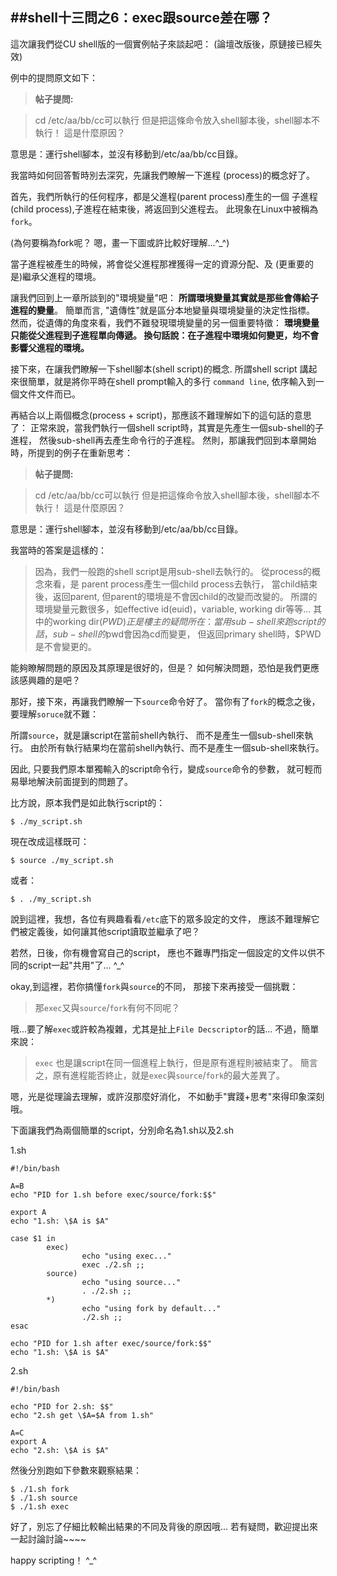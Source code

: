 
##shell十三問之6：exec跟source差在哪？
---

這次讓我們從CU  shell版的一個實例帖子來談起吧：
(論壇改版後，原鏈接已經失效)

例中的提問原文如下：

> **帖子提問:**

> cd /etc/aa/bb/cc可以執行
> 但是把這條命令放入shell腳本後，shell腳本不執行！
> 這是什麼原因？

意思是：運行shell腳本，並沒有移動到/etc/aa/bb/cc目錄。

我當時如何回答暫時別去深究，先讓我們瞭解一下進程
(process)的概念好了。

首先，我們所執行的任何程序，都是父進程(parent process)產生的一個
子進程(child process),子進程在結束後，將返回到父進程去。
此現象在Linux中被稱為`fork`。

(為何要稱為fork呢？ 嗯，畫一下圖或許比較好理解...^_^)

當子進程被產生的時候，將會從父進程那裡獲得一定的資源分配、及
(更重要的是)繼承父進程的環境。

讓我們回到上一章所談到的"環境變量"吧：
**所謂環境變量其實就是那些會傳給子進程的變量**。
簡單而言, "遺傳性"就是區分本地變量與環境變量的決定性指標。
然而，從遺傳的角度來看，我們不難發現環境變量的另一個重要特徵：
**環境變量只能從父進程到子進程單向傳遞。
換句話說：在子進程中環境如何變更，均不會影響父進程的環境。**

接下來，在讓我們瞭解一下shell腳本(shell script)的概念.
所謂shell script 講起來很簡單，就是將你平時在shell prompt輸入的多行
`command line`, 依序輸入到一個文件文件而已。


再結合以上兩個概念(process + script)，那應該不難理解如下的這句話的意思了：
正常來說，當我們執行一個shell script時，其實是先產生一個sub-shell的子進程，
然後sub-shell再去產生命令行的子進程。
然則，那讓我們回到本章開始時，所提到的例子在重新思考：

> **帖子提問:**

> cd /etc/aa/bb/cc可以執行
> 但是把這條命令放入shell腳本後，shell腳本不執行！
> 這是什麼原因？

意思是：運行shell腳本，並沒有移動到/etc/aa/bb/cc目錄。

我當時的答案是這樣的：

> 因為，我們一般跑的shell script是用sub-shell去執行的。
> 從process的概念來看，是 parent process產生一個child process去執行，
> 當child結束後，返回parent, 但parent的環境是不會因child的改變而改變的。
> 所謂的環境變量元數很多，如effective id(euid)，variable, working dir等等...
> 其中的working dir($PWD) 正是樓主的疑問所在：
> 當用sub-shell來跑script的話，sub-shell的$pwd會因為cd而變更，
> 但返回primary shell時，$PWD是不會變更的。


能夠瞭解問題的原因及其原理是很好的，但是？
如何解決問題，恐怕是我們更應該感興趣的是吧？

那好，接下來，再讓我們瞭解一下`source`命令好了。
當你有了`fork`的概念之後，要理解`soruce`就不難：

所謂`source`，就是讓script在當前shell內執行、
而不是產生一個sub-shell來執行。
由於所有執行結果均在當前shell內執行、而不是產生一個sub-shell來執行。

因此, 只要我們原本單獨輸入的script命令行，變成`source`命令的參數，
就可輕而易舉地解決前面提到的問題了。

比方說，原本我們是如此執行script的：
```shell
$ ./my_script.sh
```
現在改成這樣既可：
```shell
$ source ./my_script.sh
```
或者：
```shell
$ . ./my_script.sh
```

說到這裡，我想，各位有興趣看看`/etc`底下的眾多設定的文件，
應該不難理解它們被定義後，如何讓其他script讀取並繼承了吧？

若然，日後，你有機會寫自己的script，
應也不難專門指定一個設定的文件以供不同的script一起"共用"了... ^_^

okay,到這裡，若你搞懂`fork`與`source`的不同，
那接下來再接受一個挑戰：
> 那`exec`又與`source`/`fork`有何不同呢？

哦...要了解`exec`或許較為複雜，尤其是扯上`File Decscriptor`的話...
不過，簡單來說：
> `exec` 也是讓script在同一個進程上執行，但是原有進程則被結束了。
> 簡言之，原有進程能否終止，就是`exec`與`source`/`fork`的最大差異了。

嗯，光是從理論去理解，或許沒那麼好消化，
不如動手"實踐+思考"來得印象深刻哦。

下面讓我們為兩個簡單的script，分別命名為1.sh以及2.sh

1.sh

```shell
#!/bin/bash

A=B
echo "PID for 1.sh before exec/source/fork:$$"

export A
echo "1.sh: \$A is $A"

case $1 in
        exec)
                echo "using exec..."
                exec ./2.sh ;;
        source)
                echo "using source..."
                . ./2.sh ;;
        *)
                echo "using fork by default..."
                ./2.sh ;;
esac

echo "PID for 1.sh after exec/source/fork:$$"
echo "1.sh: \$A is $A"
```
2.sh

```shell
#!/bin/bash

echo "PID for 2.sh: $$"
echo "2.sh get \$A=$A from 1.sh"

A=C
export A
echo "2.sh: \$A is $A"
```

然後分別跑如下參數來觀察結果：
```shell
$ ./1.sh fork
$ ./1.sh source
$ ./1.sh exec
```
好了，別忘了仔細比較輸出結果的不同及背後的原因哦...
若有疑問，歡迎提出來一起討論討論~~~~

happy scripting！ ^_^





